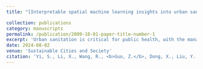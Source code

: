 ```yaml
---
title: "[Interpretable spatial machine learning insights into urban sanitation challenges: A case study of human feces distribution in San Francisco](https://www.sciencedirect.com/science/article/pii/S2210670724005201)"

collection: publications
category: manuscripts
permalink: /publication/2009-10-01-paper-title-number-1
excerpt: 'Urban sanitation is critical for public health, with the management of human feces presenting significant challenges in growing urban areas. While prior research has concentrated on the health impacts of fecal contaminants, the spatial distribution and determinants of open defecation in urban contexts have received less attention. To address these gaps, this study proposed an interpretable spatial machine learning framework integrating Geographically Weighted Random Forest (GW-RF) and SHapley Additive exPlanations (SHAP) analysis to reveal the complex spatial heterogeneity and factors influencing feces density in cities, taking San Francisco as a case study. Our findings highlight that homelessness, population density, and building density are critical drivers of feces distribution. Importantly, higher restroom density was linked to increased feces density, underscoring the need for urban planning to focus on improving restroom accessibility rather than merely increasing their number. Additionally, our research suggests that green spaces serve as a mitigating factor, indicating that enhancing urban greenery could be an effective strategy for addressing sanitation challenges. This study not only offers insights into San Francisco’s urban sanitation management but also provides practical implications for urban development strategies globally, advocating for targeted, evidence-based interventions to foster healthier and more sustainable cities.'
date: 2024-08-02
venue: 'Sustainable Cities and Society'
citation: 'Yi, S., Li, X., Wang, R., <b>Guo, Z.</b>, Dong, X., Liu, Y., & Xu, Q. (2024). Interpretable spatial machine learning insights into urban sanitation challenges: A case study of human feces distribution in San Francisco. Sustainable Cities and Society, 113, 105695.'
---
```


